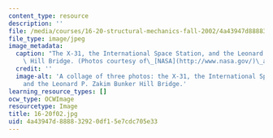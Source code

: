 ```yaml
---
content_type: resource
description: ''
file: /media/courses/16-20-structural-mechanics-fall-2002/4a43947d888832920df15e7cdc705e33_16-20f02.jpg
file_type: image/jpeg
image_metadata:
  caption: "The X-31, the International Space Station, and the Leonard P. Zakim Bunker\
    \ Hill Bridge. (Photos courtesy of\_[NASA](http://www.nasa.gov/)\_and\_[OCW](http://ocw.mit.edu).)"
  credit: ''
  image-alt: 'A collage of three photos: the X-31, the International Space Station,
    and the Leonard P. Zakim Bunker Hill Bridge.'
learning_resource_types: []
ocw_type: OCWImage
resourcetype: Image
title: 16-20f02.jpg
uid: 4a43947d-8888-3292-0df1-5e7cdc705e33
---
```

